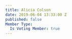 ```yaml
---
title: Alicia Colson
date: 2019-06-04 13:33:00 Z
published: false
Member Type:
  Is Voting Member: true
---
```



